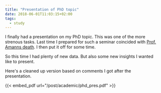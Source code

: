 ```yaml
---
title: "Presentation of PhD topic"
date: 2018-06-01T11:03:15+02:00
tags:
  - study
---
```


I finally had a presentation on my PhD topic.  This was one of the
more strenous tasks.  Last time I prepared for such a seminar
coincided with [Prof. Amanns death](https://en.wikipedia.org/wiki/Anton_Amann).  I then put it off for some time.

So this time I had plenty of new data.  But also some new insights I
wanted like to present.  

Here's a cleaned up version based on comments I got after the
presentation.

{{< embed_pdf url="/post/academic/phd_pres.pdf" >}}

<!--more-->

